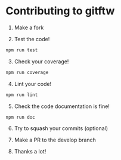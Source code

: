 # Contributing to gitftw

1. Make a fork

2. Test the code!

```sh
npm run test
```

3. Check your coverage!

```sh
npm run coverage
```

4. Lint your code!

```sh
npm run lint
```

5. Check the code documentation is fine!

```sh
npm run doc
```

6. Try to squash your commits (optional)

7. Make a PR to the develop branch

8. Thanks a lot!
